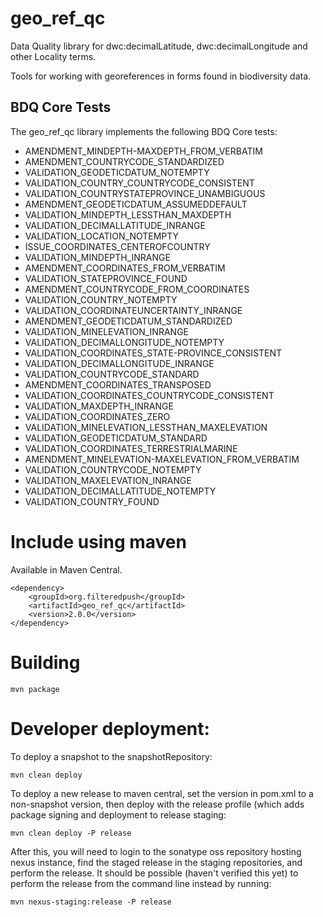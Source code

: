 # geo_ref_qc
Data Quality library for dwc:decimalLatitude, dwc:decimalLongitude and other Locality terms.

Tools for working with georeferences in forms found in biodiversity data.

## BDQ Core Tests

The geo_ref_qc library implements the following BDQ Core tests:

- AMENDMENT_MINDEPTH-MAXDEPTH_FROM_VERBATIM 
- AMENDMENT_COUNTRYCODE_STANDARDIZED 
- VALIDATION_GEODETICDATUM_NOTEMPTY 
- VALIDATION_COUNTRY_COUNTRYCODE_CONSISTENT 
- VALIDATION_COUNTRYSTATEPROVINCE_UNAMBIGUOUS 
- AMENDMENT_GEODETICDATUM_ASSUMEDDEFAULT 
- VALIDATION_MINDEPTH_LESSTHAN_MAXDEPTH 
- VALIDATION_DECIMALLATITUDE_INRANGE 
- VALIDATION_LOCATION_NOTEMPTY 
- ISSUE_COORDINATES_CENTEROFCOUNTRY 
- VALIDATION_MINDEPTH_INRANGE 
- AMENDMENT_COORDINATES_FROM_VERBATIM 
- VALIDATION_STATEPROVINCE_FOUND 
- AMENDMENT_COUNTRYCODE_FROM_COORDINATES 
- VALIDATION_COUNTRY_NOTEMPTY 
- VALIDATION_COORDINATEUNCERTAINTY_INRANGE 
- AMENDMENT_GEODETICDATUM_STANDARDIZED 
- VALIDATION_MINELEVATION_INRANGE 
- VALIDATION_DECIMALLONGITUDE_NOTEMPTY 
- VALIDATION_COORDINATES_STATE-PROVINCE_CONSISTENT 
- VALIDATION_DECIMALLONGITUDE_INRANGE 
- VALIDATION_COUNTRYCODE_STANDARD 
- AMENDMENT_COORDINATES_TRANSPOSED 
- VALIDATION_COORDINATES_COUNTRYCODE_CONSISTENT 
- VALIDATION_MAXDEPTH_INRANGE 
- VALIDATION_COORDINATES_ZERO 
- VALIDATION_MINELEVATION_LESSTHAN_MAXELEVATION 
- VALIDATION_GEODETICDATUM_STANDARD 
- VALIDATION_COORDINATES_TERRESTRIALMARINE 
- AMENDMENT_MINELEVATION-MAXELEVATION_FROM_VERBATIM 
- VALIDATION_COUNTRYCODE_NOTEMPTY 
- VALIDATION_MAXELEVATION_INRANGE 
- VALIDATION_DECIMALLATITUDE_NOTEMPTY 
- VALIDATION_COUNTRY_FOUND 

# Include using maven

Available in Maven Central.  

    <dependency>
        <groupId>org.filteredpush</groupId>
        <artifactId>geo_ref_qc</artifactId>
        <version>2.0.0</version>
    </dependency>


# Building

    mvn package

# Developer deployment: 

To deploy a snapshot to the snapshotRepository: 

    mvn clean deploy

To deploy a new release to maven central, set the version in pom.xml to a non-snapshot version, then deploy with the release profile (which adds package signing and deployment to release staging:

    mvn clean deploy -P release

After this, you will need to login to the sonatype oss repository hosting nexus instance, find the staged release in the staging repositories, and perform the release.  It should be possible (haven't verified this yet) to perform the release from the command line instead by running: 

    mvn nexus-staging:release -P release

